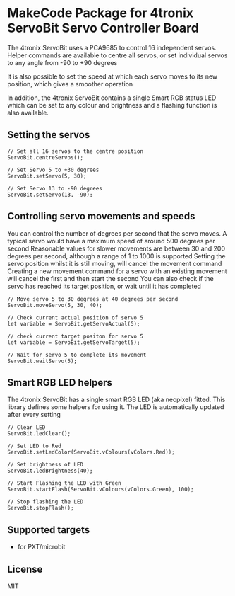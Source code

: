 # MakeCode Package for 4tronix ServoBit Servo Controller Board

The 4tronix ServoBit uses a PCA9685 to control 16 independent servos.
Helper commands are available to centre all servos, or set individual servos to any angle from -90 to +90 degrees

It is also possible to set the speed at which each servo moves to its new position, which gives a smoother operation

In addition, the 4tronix ServoBit contains a single Smart RGB status LED which can be set to any colour and brightness
and a flashing function is also available.


## Setting the servos

```blocks
// Set all 16 servos to the centre position
ServoBit.centreServos();

// Set Servo 5 to +30 degrees
ServoBit.setServo(5, 30);

// Set Servo 13 to -90 degrees
ServoBit.setServo(13, -90);
```

## Controlling servo movements and speeds
You can control the number of degrees per second that the servo moves. A typical servo would have a maximum speed of around 500 degrees per second
Reasonable values for slower movements are between 30 and 200 degrees per second, although a range of 1 to 1000 is supported
Setting the servo position whilst it is still moving, will cancel the movement command
Creating a new movement command for a servo with an existing movement will cancel the first and then start the second
You can also check if the servo has reached its target position, or wait until it has completed

```blocks
// Move servo 5 to 30 degrees at 40 degrees per second
ServoBit.moveServo(5, 30, 40);

// Check current actual position of servo 5
let variable = ServoBit.getServoActual(5);

// check current target positon for servo 5
let variable = ServoBit.getServoTarget(5);

// Wait for servo 5 to complete its movement
ServoBit.waitServo(5);
```

## Smart RGB LED helpers

The 4tronix ServoBit has a single smart RGB LED (aka neopixel) fitted. This library defines some helpers
for using it.
The LED is automatically updated after every setting

```blocks
// Clear LED
ServoBit.ledClear();

// Set LED to Red
ServoBit.setLedColor(ServoBit.vColours(vColors.Red));

// Set brightness of LED
ServoBit.ledBrightness(40);

// Start Flashing the LED with Green
ServoBit.startFlash(ServoBit.vColours(vColors.Green), 100);

// Stop flashing the LED
ServoBit.stopFlash();
```


## Supported targets

* for PXT/microbit

## License

MIT
